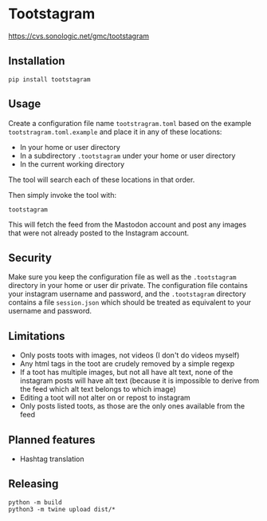 # Tootstagram

https://cvs.sonologic.net/gmc/tootstagram

## Installation

```
pip install tootstagram
```

## Usage

Create a configuration file name `tootstragram.toml` based on the
example `tootstragram.toml.example` and place it in any of these
locations:

* In your home or user directory
* In a subdirectory `.tootstagram` under your home or user directory
* In the current working directory

The tool will search each of these locations in that order.

Then simply invoke the tool with:

```
tootstagram
```

This will fetch the feed from the Mastodon account and post any
images that were not already posted to the Instagram account.

## Security

Make sure you keep the configuration file as well as the `.tootstagram`
directory in your home or user dir private. The configuration file 
contains your instagram username and password, and the `.tootstagram`
directory contains a file `session.json` which should be treated as
equivalent to your username and password.

## Limitations

* Only posts toots with images, not videos (I don't do videos myself)
* Any html tags in the toot are crudely removed by a simple regexp
* If a toot has multiple images, but not all have alt text, none of the
  instagram posts will have alt text (because it is impossible to derive
  from the feed which alt text belongs to which image)
* Editing a toot will not alter on or repost to instagram
* Only posts listed toots, as those are the only ones available from the
  feed

## Planned features

* Hashtag translation

## Releasing

```
python -m build
python3 -m twine upload dist/*
```


